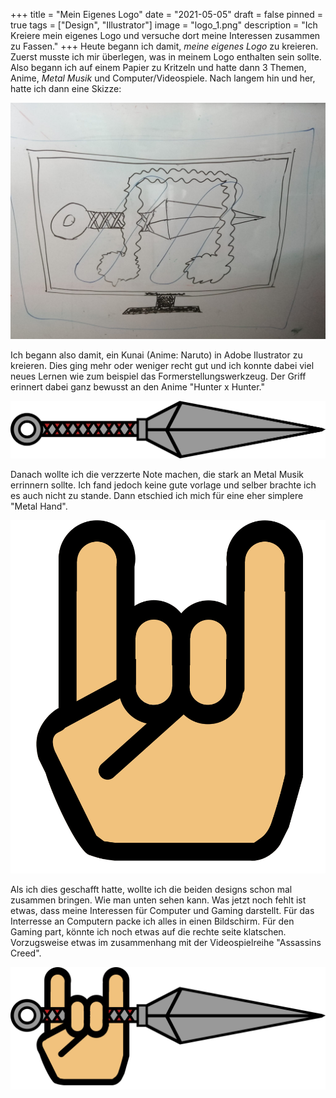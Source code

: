 +++
title = "Mein Eigenes Logo"
date = "2021-05-05"
draft = false
pinned = true
tags = ["Design", "Illustrator"]
image = "logo_1.png"
description = "Ich Kreiere mein eigenes Logo und versuche dort meine Interessen zusammen zu Fassen."
+++
Heute begann ich damit, *meine eigenes Logo* zu kreieren. Zuerst musste ich mir überlegen, was in meinem Logo enthalten sein sollte. Also begann ich auf einem Papier zu Kritzeln und hatte dann 3 Themen, Anime, *Metal Musik* und Computer/Videospiele. Nach langem hin und her, hatte ich dann eine Skizze: 

![Skizze. (Die Blauen ovale sollen Lichtreflektionen darstellen) ](whatsapp-image-2021-05-05-at-17.15.47.jpeg)

Ich begann also damit, ein Kunai (Anime: Naruto) in Adobe Ilustrator zu kreieren. Dies ging mehr oder weniger recht gut und ich konnte dabei viel neues Lernen wie zum beispiel das Formerstellungswerkzeug. Der Griff erinnert dabei ganz bewusst an den Anime "Hunter x Hunter." 

![Kunai](vektorkunai.png)

Danach wollte ich die verzzerte Note machen, die stark an Metal Musik errinnern sollte. Ich fand jedoch keine gute vorlage und selber brachte ich es auch nicht zu stande. Dann etschied ich mich für eine eher simplere "Metal Hand". 

![Metal Hand](hand.png)

Als ich dies geschafft hatte, wollte ich die beiden designs schon mal zusammen bringen. Wie man unten sehen kann. Was jetzt noch fehlt ist etwas, dass meine Interessen für Computer und Gaming darstellt. Für das Interresse an Computern packe ich alles in einen Bildschirm. Für den Gaming part, könnte ich noch etwas auf die rechte seite klatschen. Vorzugsweise etwas im zusammenhang mit der Videospielreihe "Assassins Creed". 

![Erste annäherung an das Logo.](logo_1.png)